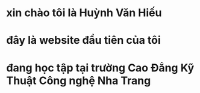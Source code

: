 <html>
 <head>
<h1>xin chào tôi là Huỳnh Văn Hiếu </h1>
  <h1> đây là website đầu tiên của tôi </h1>
  <h1> đang học tập tại trường Cao Đẳng Kỹ Thuật Công nghệ Nha Trang </h1>
  <html>
   <head>
      <title>cdktcntt</title>
   </head>
   <body> 
      <img src="flower.jpg" alt="" />
   </body>
</html>
